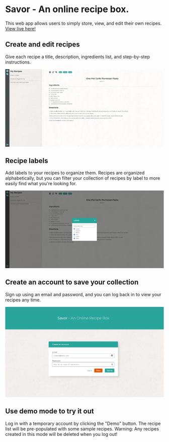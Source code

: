 # Savor - An online recipe box.

This web app allows users to simply store, view, and edit their own recipes. [View live here!](https://savor-recipe-box.netlify.app/)

## Create and edit recipes

Give each recipe a title, description, ingredients list, and step-by-step instructions.

![Screenshot of recipe box dashboard](/public/screenshots/screenshot1.jpg)

## Recipe labels

Add labels to your recipes to organize them. Recipes are organized alphabetically, but you can filter your collection of recipes by label to more easily find what you're looking for.

![Screenshot showing labels menu](/public/screenshots/screenshot2.jpg)

## Create an account to save your collection

Sign up using an email and password, and you can log back in to view your recipes any time.

![Screenshot showing labels menu](/public/screenshots/screenshot3.jpg)

## Use demo mode to try it out

Log in with a temporary account by clicking the "Demo" button. The recipe list will be pre-populated with some sample recipes. Warning: Any recipes created in this mode will be deleted when you log out!
